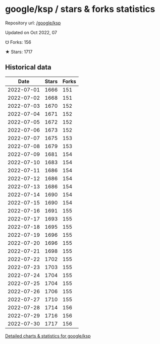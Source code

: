 # google/ksp / stars & forks statistics

Repository url: [/google/ksp](https://github.com/google/ksp)

Updated on Oct 2022, 07

☋ Forks: 156

★ Stars: 1717

## Historical data
| Date | Stars | Forks |
|------|-------|-------|
| 2022-07-01 | 1666 | 151 | 
| 2022-07-02 | 1668 | 151 | 
| 2022-07-03 | 1670 | 152 | 
| 2022-07-04 | 1671 | 152 | 
| 2022-07-05 | 1672 | 152 | 
| 2022-07-06 | 1673 | 152 | 
| 2022-07-07 | 1675 | 153 | 
| 2022-07-08 | 1679 | 153 | 
| 2022-07-09 | 1681 | 154 | 
| 2022-07-10 | 1683 | 154 | 
| 2022-07-11 | 1686 | 154 | 
| 2022-07-12 | 1686 | 154 | 
| 2022-07-13 | 1686 | 154 | 
| 2022-07-14 | 1690 | 154 | 
| 2022-07-15 | 1690 | 154 | 
| 2022-07-16 | 1691 | 155 | 
| 2022-07-17 | 1693 | 155 | 
| 2022-07-18 | 1695 | 155 | 
| 2022-07-19 | 1696 | 155 | 
| 2022-07-20 | 1696 | 155 | 
| 2022-07-21 | 1698 | 155 | 
| 2022-07-22 | 1702 | 155 | 
| 2022-07-23 | 1703 | 155 | 
| 2022-07-24 | 1704 | 155 | 
| 2022-07-25 | 1704 | 155 | 
| 2022-07-26 | 1706 | 155 | 
| 2022-07-27 | 1710 | 155 | 
| 2022-07-28 | 1714 | 156 | 
| 2022-07-29 | 1716 | 156 | 
| 2022-07-30 | 1717 | 156 | 


[Detailed charts & statistics for google/ksp](https://reviewgithub.com/rep/google/ksp)
